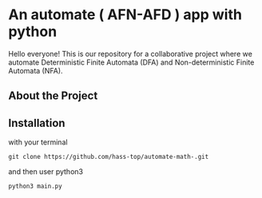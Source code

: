 # An automate ( AFN-AFD ) app with python

Hello everyone! This is our repository for a collaborative project where we automate Deterministic Finite Automata (DFA) and Non-deterministic Finite Automata (NFA).

## About the Project


## Installation

with your terminal 
```git 
git clone https://github.com/hass-top/automate-math-.git
```
and then user python3 
```python
python3 main.py
```

